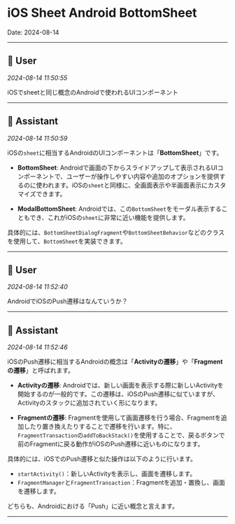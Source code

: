 # iOS Sheet Android BottomSheet

Date: 2024-08-14

---

## 👤 User
*2024-08-14 11:50:55*

iOSでsheetと同じ概念のAndroidで使われるUIコンポーネント

---

## 🤖 Assistant
*2024-08-14 11:50:59*

iOSの`sheet`に相当するAndroidのUIコンポーネントは「**BottomSheet**」です。

- **BottomSheet**: Androidで画面の下からスライドアップして表示されるUIコンポーネントで、ユーザーが操作しやすい内容や追加のオプションを提供するのに使われます。iOSの`sheet`と同様に、全画面表示や半画面表示にカスタマイズできます。

- **ModalBottomSheet**: Androidでは、この`BottomSheet`をモーダル表示することもでき、これがiOSの`sheet`に非常に近い機能を提供します。

具体的には、`BottomSheetDialogFragment`や`BottomSheetBehavior`などのクラスを使用して、`BottomSheet`を実装できます。

---

## 👤 User
*2024-08-14 11:52:40*

AndroidでiOSのPush遷移はなんていうか？

---

## 🤖 Assistant
*2024-08-14 11:52:46*

iOSのPush遷移に相当するAndroidの概念は「**Activityの遷移**」や「**Fragmentの遷移**」と呼ばれます。

- **Activityの遷移**: Androidでは、新しい画面を表示する際に新しいActivityを開始するのが一般的です。この遷移は、iOSのPush遷移に似ていますが、Activityのスタックに追加されていく形になります。

- **Fragmentの遷移**: Fragmentを使用して画面遷移を行う場合、Fragmentを追加したり置き換えたりすることで遷移を行います。特に、`FragmentTransaction`の`addToBackStack()`を使用することで、戻るボタンで前のFragmentに戻る動作がiOSのPush遷移に近いものになります。

具体的には、iOSでのPush遷移と似た操作は以下のように行います。

- `startActivity()`：新しいActivityを表示し、画面を遷移します。
- `FragmentManager`と`FragmentTransaction`：Fragmentを追加・置換し、画面を遷移します。

どちらも、Androidにおける「Push」に近い概念と言えます。

---
